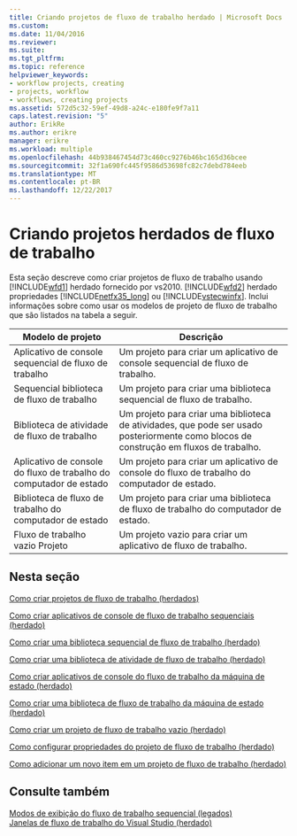 ```yaml
---
title: Criando projetos de fluxo de trabalho herdado | Microsoft Docs
ms.custom: 
ms.date: 11/04/2016
ms.reviewer: 
ms.suite: 
ms.tgt_pltfrm: 
ms.topic: reference
helpviewer_keywords:
- workflow projects, creating
- projects, workflow
- workflows, creating projects
ms.assetid: 572d5c32-59ef-49d8-a24c-e180fe9f7a11
caps.latest.revision: "5"
author: ErikRe
ms.author: erikre
manager: erikre
ms.workload: multiple
ms.openlocfilehash: 44b938467454d73c460cc9276b46bc165d36bcee
ms.sourcegitcommit: 32f1a690fc445f9586d53698fc82c7debd784eeb
ms.translationtype: MT
ms.contentlocale: pt-BR
ms.lasthandoff: 12/22/2017
---
```

# <a name="creating-legacy-workflow-projects"></a>Criando projetos herdados de fluxo de trabalho
Esta seção descreve como criar projetos de fluxo de trabalho usando [!INCLUDE[wfd1](../workflow-designer/includes/wfd1_md.md)] herdado fornecido por vs2010. [!INCLUDE[wfd2](../workflow-designer/includes/wfd2_md.md)] herdado propriedades [!INCLUDE[netfx35_long](../workflow-designer/includes/netfx35_long_md.md)] ou [!INCLUDE[vstecwinfx](../workflow-designer/includes/vstecwinfx_md.md)]. Inclui informações sobre como usar os modelos de projeto de fluxo de trabalho que são listados na tabela a seguir.  
  
|Modelo de projeto|Descrição|  
|----------------------|-----------------|  
|Aplicativo de console sequencial de fluxo de trabalho|Um projeto para criar um aplicativo de console sequencial de fluxo de trabalho.|  
|Sequencial biblioteca de fluxo de trabalho|Um projeto para criar uma biblioteca sequencial de fluxo de trabalho.|  
|Biblioteca de atividade de fluxo de trabalho|Um projeto para criar uma biblioteca de atividades, que pode ser usado posteriormente como blocos de construção em fluxos de trabalho.|  
|Aplicativo de console do fluxo de trabalho do computador de estado|Um projeto para criar um aplicativo de console do fluxo de trabalho do computador de estado.|  
|Biblioteca de fluxo de trabalho do computador de estado|Um projeto para criar uma biblioteca de fluxo de trabalho do computador de estado.|  
|Fluxo de trabalho vazio Projeto|Um projeto vazio para criar um aplicativo de fluxo de trabalho.|  
  
## <a name="in-this-section"></a>Nesta seção  
 [Como criar projetos de fluxo de trabalho (herdados)](../workflow-designer/how-to-create-workflow-projects-legacy.md)  
  
 [Como criar aplicativos de console de fluxo de trabalho sequenciais (herdado)](../workflow-designer/how-to-create-sequential-workflow-console-applications-legacy.md)  
  
 [Como criar uma biblioteca sequencial de fluxo de trabalho (herdado)](../workflow-designer/how-to-create-a-sequential-workflow-library-legacy.md)  
  
 [Como criar uma biblioteca de atividade de fluxo de trabalho (herdado)](../workflow-designer/how-to-create-a-workflow-activity-library-legacy.md)  
  
 [Como criar aplicativos de console do fluxo de trabalho da máquina de estado (herdado)](../workflow-designer/how-to-create-state-machine-workflow-console-applications-legacy.md)  
  
 [Como criar uma biblioteca de fluxo de trabalho da máquina de estado (herdado)](../workflow-designer/how-to-create-a-state-machine-workflow-library-legacy.md)  
  
 [Como criar um projeto de fluxo de trabalho vazio (herdado)](../workflow-designer/how-to-create-an-empty-workflow-project-legacy.md)  
  
 [Como configurar propriedades do projeto de fluxo de trabalho (herdado)](../workflow-designer/how-to-configure-workflow-project-properties-legacy.md)  
  
 [Como adicionar um novo item em um projeto de fluxo de trabalho (herdado)](../workflow-designer/how-to-add-a-new-item-to-a-workflow-project-legacy.md)  
  
## <a name="see-also"></a>Consulte também  
 [Modos de exibição do fluxo de trabalho sequencial (legados)](../workflow-designer/sequential-workflow-views-legacy.md)   
 [Janelas de fluxo de trabalho do Visual Studio (herdado)](../workflow-designer/visual-studio-workflow-windows-legacy.md)